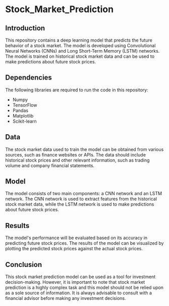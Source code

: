 # Stock_Market_Prediction
## Introduction
This repository contains a deep learning model that predicts the future behavior of a stock market. The model is developed using Convolutional Neural Networks (CNNs) and Long Short-Term Memory (LSTM) networks. The model is trained on historical stock market data and can be used to make predictions about future stock prices.

## Dependencies
The following libraries are required to run the code in this repository:
- Numpy
- TensorFlow
- Pandas
- Matplotlib
- Scikit-learn

## Data
The stock market data used to train the model can be obtained from various sources, such as finance websites or APIs. The data should include historical stock prices and other relevant information, such as trading volume and company financial statements.

## Model
The model consists of two main components: a CNN network and an LSTM network. The CNN network is used to extract features from the historical stock market data, while the LSTM network is used to make predictions about future stock prices.

## Results
The model's performance will be evaluated based on its accuracy in predicting future stock prices. The results of the model can be visualized by plotting the predicted stock prices against the actual stock prices.

## Conclusion
This stock market prediction model can be used as a tool for investment decision-making. However, it is important to note that stock market prediction is a highly complex task and this model should not be relied upon as a sole source of information. It is always advisable to consult with a financial advisor before making any investment decisions.
